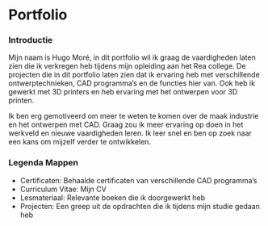 # Portfolio

### Introductie

Mijn naam is Hugo Moré, in dit portfolio wil ik graag de vaardigheden laten zien die ik verkregen heb tijdens mijn opleiding aan het Rea college. De projecten die in dit portfolio laten zien dat ik ervaring heb met verschillende ontwerptechnieken, CAD programma’s en de functies hier van. Ook heb ik gewerkt met 3D printers en heb ervaring met het ontwerpen voor 3D printen. 

Ik ben erg gemotiveerd om meer te weten te komen over de maak industrie en het ontwerpen met CAD. Graag zou ik meer ervaring op doen in het werkveld en nieuwe vaardigheden leren. Ik leer snel en ben op zoek naar een kans om mijzelf verder te ontwikkelen. 

### Legenda Mappen
-	Certificaten: Behaalde certificaten van verschillende CAD programma’s 
-	Curriculum Vitae: Mijn CV
-	Lesmateriaal: Relevante boeken die ik doorgewerkt heb
-	Projecten: Een greep uit de opdrachten die ik tijdens mijn studie gedaan heb
